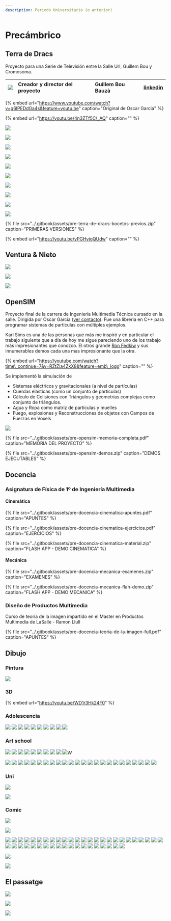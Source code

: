 ```yaml
---
description: Periodo Universitario (o anterior)
---
```


# Precámbrico

## Terra de Dracs

Proyecto para una Serie de Televisión entre la Salle Url, Guillem Bou y Cromosoma.

| ![](../.gitbook/assets/colaborator-guillem-bou-bauza.jpg) | Creador y director del proyecto | Guillem Bou Bauzà | [linkedin](https://www.linkedin.com/in/guillem-bou-bauz%C3%A0-910a6956/) |
| :--- | :--- | :--- | :--- |


{% embed url="https://www.youtube.com/watch?v=g6IPEDdGa4s&feature=youtu.be" caption="Original de Oscar Garcia" %}

{% embed url="https://youtu.be/4n3ZTf5C\_AQ" caption="" %}

![](../.gitbook/assets/pre-terra-de-dracs-comic.jpg)

![](../.gitbook/assets/pre-terra-de-dracs-bocetos-2-.jpg)

![](../.gitbook/assets/pre-terra-de-dracs-bocetos-10-.jpg)

![](../.gitbook/assets/pre-terra-de-dracs-bocetos-5-.jpg)

![](../.gitbook/assets/pre-terra-de-dracs-bocetos-4-.jpg)

![](../.gitbook/assets/pre-terra-de-dracs-bocetos-8-.jpg)

![](../.gitbook/assets/pre-terra-de-dracs-bocetos-7-.jpg)

![](../.gitbook/assets/pre-terra-de-dracs-bocetos-6-.jpg)

![](../.gitbook/assets/pre-terra-de-dracs-bocetos-1-.jpg)

![](../.gitbook/assets/pre-terra-de-dracs-bocetos-3-.jpg)

{% file src="../.gitbook/assets/pre-terra-de-dracs-bocetos-previos.zip" caption="PRIMERAS VERSIONES" %}

{% embed url="https://youtu.be/yPGHyjgQUdw" caption="" %}

## **Ventura & Nieto**

![](../.gitbook/assets/pre-draw-ventura-and-nieto-groucho-1-.jpg)

![](../.gitbook/assets/pre-draw-ventura-and-nieto-groucho-2-.jpg)

![](../.gitbook/assets/pre-draw-ventura-and-nieto-groucho-3-.jpg)

## OpenSIM

Proyecto final de la carrera de Ingeniería Multimedia Técnica cursado en la salle. Dirigida por Oscar García \([ver contacto](equipo.md#personas-que-nos-han-acompanado)\). Fue una libreria en C++ para programar sistemas de partículas con múltiples ejemplos.

Karl Sims es una de las personas que más me inspiró y en particular el trabajo siguiente que a día de hoy me sigue pareciendo uno de los trabajo más impresionantes que conozco. El otros grande [Ron Fedkiw](http://physbam.stanford.edu/~fedkiw/) y sus innumerables demos cada una mas impresionante que la otra.

{% embed url="https://youtube.com/watch?time\_continue=7&v=RZtZia4ZkX8&feature=emb\_logo" caption="" %}

Se implementó la simulación de

* Sistemas eléctricos y gravitacionales  \(a nivel de partículas\)
* Cuerdas elásticas \(como un conjunto de partículas\)
* Cálculo de Colisiones con Triángulos y geometrías complejas como conjunto de triángulos.
* Agua y Ropa como matriz de partículas y muelles 
* Fuego, explosiones y Reconstrucciones de objetos con Campos de Fuerzas en Voxels 

![](../.gitbook/assets/pre-docencia-opensim.jpg)

{% file src="../.gitbook/assets/pre-opensim-memoria-completa.pdf" caption="MEMORIA DEL PROYECTO" %}

{% file src="../.gitbook/assets/pre-opensim-demos.zip" caption="DEMOS EJECUTABLES" %}

## Docencia

### Asignatura de Física de 1º de Ingeniería Multimedia

#### Cinemática

{% file src="../.gitbook/assets/pre-docencia-cinematica-apuntes.pdf" caption="APUNTES" %}

{% file src="../.gitbook/assets/pre-docencia-cinematica-ejercicios.pdf" caption="EJERCICIOS" %}

{% file src="../.gitbook/assets/pre-docencia-cinematica-material.zip" caption="FLASH APP - DEMO CINEMATICA" %}

#### Mecánica

{% file src="../.gitbook/assets/pre-docencia-mecanica-examenes.zip" caption="EXAMENES" %}

{% file src="../.gitbook/assets/pre-docencia-mecanica-flah-demo.zip" caption="FLASH APP - DEMO MECANICA" %}

### Diseño de Productos Multimedia

Curso de teoría de la imagen impartido en el Master en Productos Multimedia de LaSalle - Ramon Llull

{% file src="../.gitbook/assets/pre-docencia-teoria-de-la-imagen-full.pdf" caption="APUNTES" %}

## Dibujo

### Pintura

![](../.gitbook/assets/pre-draw-pintura.jpg)

### 3D

{% embed url="https://youtu.be/WD1r3Hk24F0" %}



### Adolescencia

![](../.gitbook/assets/pre-draw-16-1-.jpg) ![](../.gitbook/assets/pre-draw-16-2-.jpg) ![](../.gitbook/assets/pre-draw-16-3-.jpg) ![](../.gitbook/assets/pre-draw-16-4-.jpg) ![](../.gitbook/assets/pre-draw-16-5-.jpg) ![](../.gitbook/assets/pre-draw-16-6-.jpg) ![](../.gitbook/assets/pre-draw-16-7-.jpg) ![](../.gitbook/assets/pre-draw-16-8-.jpg) ![](../.gitbook/assets/pre-draw-16-9-.jpg) ![](../.gitbook/assets/pre-draw-16-10-.jpg)

### **Art school**

![](../.gitbook/assets/pre-draw-art-1-.jpg) ![](../.gitbook/assets/pre-draw-art-2-.jpg) ![](../.gitbook/assets/pre-draw-art-3-.jpg) ![](../.gitbook/assets/pre-draw-art-4-.jpg) ![](../.gitbook/assets/pre-draw-art-5-.jpg) ![](../.gitbook/assets/pre-draw-art-6-.jpg) ![](../.gitbook/assets/pre-draw-art-7-.jpg) ![](../.gitbook/assets/pre-draw-art-8-.jpg) ![](../.gitbook/assets/pre-draw-art-9-.jpg) ![](../.gitbook/assets/pre-draw-art-10-.jpg)W

![](../.gitbook/assets/pre-draw-art-v-1-.jpg) ![](../.gitbook/assets/pre-draw-art-v-2-.jpg) ![](../.gitbook/assets/pre-draw-art-v-3-.jpg) ![](../.gitbook/assets/pre-draw-art-v-4-.jpg) ![](../.gitbook/assets/pre-draw-art-v-5-.jpg) ![](../.gitbook/assets/pre-draw-art-v-6-.jpg) ![](../.gitbook/assets/pre-draw-art-v-7-.jpg) ![](../.gitbook/assets/pre-draw-art-v-8-.jpg) ![](../.gitbook/assets/pre-draw-art-v-9-.jpg) ![](../.gitbook/assets/pre-draw-art-v-10-.jpg) ![](../.gitbook/assets/pre-draw-art-v-11-.jpg) ![](../.gitbook/assets/pre-draw-art-v-12-.jpg) ![](../.gitbook/assets/pre-draw-art-v-13-.jpg) ![](../.gitbook/assets/pre-draw-art-v-14-.jpg) ![](../.gitbook/assets/pre-draw-art-v-15-.jpg) ![](../.gitbook/assets/pre-draw-art-v-16-.jpg) ![](../.gitbook/assets/pre-draw-art-v-17-.jpg) ![](../.gitbook/assets/pre-draw-art-v-18-.jpg) ![](../.gitbook/assets/pre-draw-art-v-19-.jpg) ![](../.gitbook/assets/pre-draw-art-v-20-.jpg) ![](../.gitbook/assets/pre-draw-art-v-21-.jpg) ![](../.gitbook/assets/pre-draw-art-v-22-.jpg) ![](../.gitbook/assets/pre-draw-art-v-23-.jpg) ![](https://github.com/Juancoll/gitbook-public/tree/f9252fe12d1ed5c09e169d7f58b2fc72f4503b2c/.gitbook/assets/pre-draw-art-v-24W-.jpg)

### Uni

![](../.gitbook/assets/pre-draw-uni.jpg)

![](../.gitbook/assets/pre-draw-uni-2.jpg)

### Comic

![](../.gitbook/assets/pre-draw-comic-1-%20%281%29.jpg)

![](../.gitbook/assets/pre-draw-comic-2-%20%281%29.jpg)

![](../.gitbook/assets/pre-draw-comic-1-.jpg) ![](../.gitbook/assets/pre-draw-comic-2-.jpg) ![](../.gitbook/assets/pre-draw-comic-3-.jpg) ![](../.gitbook/assets/pre-draw-comic-4-.jpg) ![](../.gitbook/assets/pre-draw-comic-5-.jpg) ![](../.gitbook/assets/pre-draw-comic-6-.jpg) ![](../.gitbook/assets/pre-draw-comic-7-.jpg) ![](../.gitbook/assets/pre-draw-comic-8-.jpg) ![](../.gitbook/assets/pre-draw-comic-9-.jpg) ![](../.gitbook/assets/pre-draw-comic-10-.jpg) ![](../.gitbook/assets/pre-draw-comic-11-.jpg) ![](../.gitbook/assets/pre-draw-comic-12-.jpg) ![](../.gitbook/assets/pre-draw-comic-13-.jpg) ![](../.gitbook/assets/pre-draw-comic-14-.jpg) ![](../.gitbook/assets/pre-draw-comic-15-.jpg) ![](../.gitbook/assets/pre-draw-comic-16-.jpg) ![](../.gitbook/assets/pre-draw-comic-17-.jpg) ![](../.gitbook/assets/pre-draw-comic-18-.jpg) ![](../.gitbook/assets/pre-draw-comic-19-.jpg) ![](../.gitbook/assets/pre-draw-comic-20-.jpg) ![](../.gitbook/assets/pre-draw-comic-21-.jpg) ![](../.gitbook/assets/pre-draw-comic-22-.jpg) ![](../.gitbook/assets/pre-draw-comic-23-.jpg) ![](../.gitbook/assets/pre-draw-comic-24-.jpg) ![](../.gitbook/assets/pre-draw-comic-25-.jpg) ![](../.gitbook/assets/pre-draw-comic-26-.jpg) ![](../.gitbook/assets/pre-draw-comic-27-.jpg) ![](../.gitbook/assets/pre-draw-comic-28-.jpg) ![](../.gitbook/assets/pre-draw-comic-29-.jpg) ![](../.gitbook/assets/pre-draw-comic-30-.jpg) ![](../.gitbook/assets/pre-draw-comic-31-.jpg) ![](../.gitbook/assets/pre-draw-comic-32-.jpg) ![](../.gitbook/assets/pre-draw-comic-33-.jpg) ![](../.gitbook/assets/pre-draw-comic-34-.jpg) ![](../.gitbook/assets/pre-draw-comic-35-.jpg) ![](../.gitbook/assets/pre-draw-comic-36-.jpg) ![](../.gitbook/assets/pre-draw-comic-37-.jpg) ![](../.gitbook/assets/pre-draw-comic-38-.jpg) ![](../.gitbook/assets/pre-draw-comic-39-.jpg) ![](../.gitbook/assets/pre-draw-comic-40-.jpg) ![](../.gitbook/assets/pre-draw-comic-40-.jpg) ![](../.gitbook/assets/pre-draw-comic-41-.jpg) ![](../.gitbook/assets/pre-draw-comic-42-.jpg) ![](../.gitbook/assets/pre-draw-comic-43-.jpg)

![](../.gitbook/assets/pre-draw-comics-01.jpg)

![](../.gitbook/assets/pre-draw-comics-02.jpg)

## El passatge



![](../.gitbook/assets/pre-el-passatge-1-.jpg)

![](../.gitbook/assets/pre-el-passatge-2-.jpg)

![](../.gitbook/assets/pre-el-passatge-3-.jpg)





